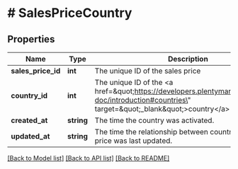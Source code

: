 # # SalesPriceCountry

## Properties

Name | Type | Description | Notes
------------ | ------------- | ------------- | -------------
**sales_price_id** | **int** | The unique ID of the sales price | [optional]
**country_id** | **int** | The unique ID of the &lt;a href&#x3D;\&quot;https://developers.plentymarkets.com/rest-doc/introduction#countries\&quot;  target&#x3D;\&quot;_blank\&quot;&gt;country&lt;/a&gt; | [optional]
**created_at** | **string** | The time the country was activated. | [optional]
**updated_at** | **string** | The time the relationship between country and sales price was last updated. | [optional]

[[Back to Model list]](../../README.md#models) [[Back to API list]](../../README.md#endpoints) [[Back to README]](../../README.md)
